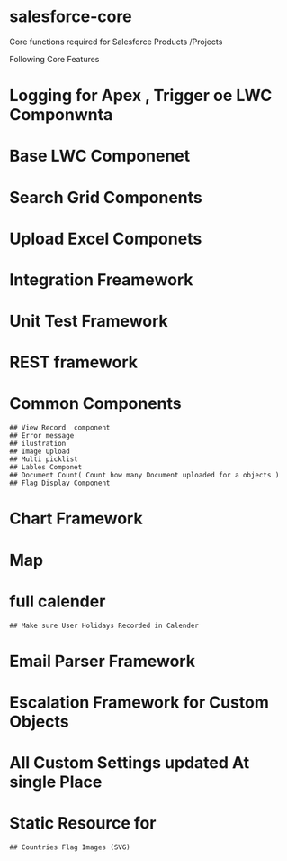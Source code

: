 # salesforce-core
Core functions required for Salesforce Products /Projects

Following Core Features 

# Logging for Apex , Trigger oe LWC Componwnta  

# Base LWC Componenet 

# Search Grid Components 

# Upload Excel Componets 

# Integration Freamework

# Unit Test Framework

# REST framework

# Common Components 
    ## View Record  component 
    ## Error message 
    ## ilustration 
    ## Image Upload 
    ## Multi picklist 
    ## Lables Componet 
    ## Document Count( Count how many Document uploaded for a objects )
    ## Flag Display Component 
# Chart Framework 

# Map 

# full calender
    ## Make sure User Holidays Recorded in Calender

# Email Parser Framework 

# Escalation Framework for Custom Objects 

# All Custom Settings updated At single Place


# Static Resource for 
    ## Countries Flag Images (SVG)
